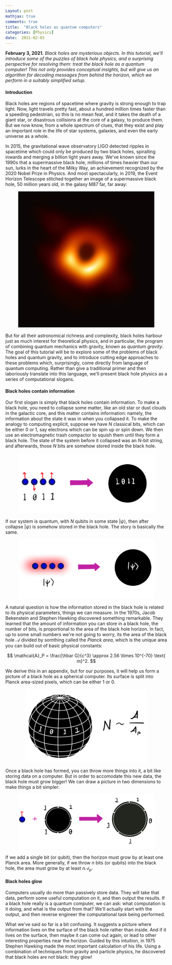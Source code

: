 ```yaml
---
Layout: post
mathjax: true
comments: true
title:  "Black holes as quantum computers"
categories: [Physics]
date:  2021-02-03
---
```


**February 3, 2021.** *Black holes are mysterious objects. In this tutorial,
  we'll introduce some of the puzzles of black hole physics, and a surprising perspective
  for resolving them: treat the black hole as a quantum computer! This not only
  provides conceptual insights, but will give us an algorithm for
  decoding messages from behind the horizon, which we perform in a
  suitably simplified setup.*

#### Introduction

Black holes are regions of spacetime where gravity is strong enough to
trap light.
Now, light travels pretty fast, about a hundred million times faster than a
speeding pedestrian, so this is no mean feat, and it takes the death of a giant
star, or disastrous collisions at the core of a galaxy, to produce
them.
But we now know, from a whole spectrum of clues, that they exist and
play an important role in the life of star systems, galaxies, and even
the early universe as a whole.

In 2015, the gravitational wave observatory LIGO detected ripples in
spacetime which could only be produced by two black holes, spiralling inwards
and merging a billion light years away.
We've known since the 1990s that a supermassive black hole, millions
of times heavier than our sun, lurks in
the heart of the Milky Way, an achievement recognized by the 2020 Nobel
Prize in Physics.
And most spectacularly, in 2019, the Event Horizon Telescope stitched
together an image of a supermassive black hole, 50 million years old,
in the galaxy M87 far, far away:

<figure>
    <div style="text-align:center"><img src
    ="/images/posts/m87.jpg"/>
	</div>
	</figure>

But for all their astronomical richness and complexity, black holes
harbour just as much interest for theoretical physics, and in
particular, the program of combining quantum mechanics with gravity,
known as *quantum gravity*.
The goal of this tutorial will be to explore some of the problems of
black holes and quantum gravity, and to introduce cutting edge
approaches to these problems which, surprisingly, come directly from language of quantum
computing.
Rather than give a traditional primer and then laboriously translate
into this language, we'll present black hole physics as a series of
computational slogans.

#### Black holes contain information

Our first slogan is simply that black holes contain information.
To make a black hole, you need to collapse some matter, like an old
star or dust clouds in the galactic core, and this matter contains
information: namely, the information about the state it was in when
you collapsed it.
To make the analogy to computing explicit, suppose we have $N$
classical bits, which can be either $0$ or $1$, say electrons which
can be spin up or spin down. We then use an electromagnetic trash
compactor to squish them until they form a black hole.
The state of the system before it collapsed was an $N$-bit string, and
afterwards, those $N$ bits are somehow stored inside the black hole.

<figure>
    <div style="text-align:center"><img src
    ="/images/posts/bhqc1.png"/>
	</div>
	</figure>

If our system is quantum, with $N$ qubits in some state
$|\psi\rangle$, then after collapse $|\psi\rangle$ is somehow stored
in the black hole. The story is basically the same.

<figure>
    <div style="text-align:center"><img src
    ="/images/posts/bhqc2.png"/>
	</div>
	</figure>

A natural question is how the information stored in the black hole is
related to its physical parameters, things we can measure.
In the 1970s, Jacob Bekenstein and Stephen Hawking discovered
something remarkable.
They learned that the amount of information you can store in a black
hole, the number of bits, is proportional to the area of the black
hole horizon.
In fact, up to some small numbers we're not going to worry, its the
area of the black hole $\mathcal{A}$ divided by somthing called the
*Planck area*, which is the unique area you can build out of basic
physical constants:

$$
\mathcal{A}_P = \frac{\hbar G}{c^3} \approx 2.56 \times 10^{-70}
\text{ m}^2.
$$

We derive this in an appendix, but for our purposes, it will help us
form a picture of a black hole as a spherical computer.
Its surface is split into Planck area-sized pixels, which can be
either $1$ or $0$.

<figure>
    <div style="text-align:center"><img src
    ="/images/posts/bhqc3.png"/>
	</div>
	</figure>

Once a black hole has formed, you can throw more things into it, a bit
like storing data on a computer. But in order to accomodate this new
data, the black hole must grow bigger! We can draw a picture in two
dimensions to make things a bit simpler:

<figure>
    <div style="text-align:center"><img src
    ="/images/posts/bhqc4.png"/>
	</div>
	</figure>

If we add a single bit (or qubit), then the horizon must grow by at least one
Planck area.
More generally, if we throw $n$ bits (or qubits) into the black hole, the area
must grow by at least $n\mathcal{A}_p$.

#### Black holes glow

Computers usually do more than passively store data.
They will take that data, perform some useful computation on it, and
then output the results.
If a black hole really is a quantum computer, we can ask: what
computation is it doing, and what is the output from that?
We'll actually start with the output, and then reverse engineer the
computational task being performed.

What we've said so far is a bit confusing. It suggests a picture where
information lives on the surface of the black hole rather than inside.
And if it lives on the surface, then maybe it can come out again, or
lead to other interesting properties near the horizon.
Guided by this intuition, in 1975 Stephen Hawking made the most
important calculation of his life.
Using a combination of techniques from gravity and particle physics,
he discovered that black holes are not black: they glow!

<!-- In 1975, Stephen Hawking made the most important calculation of his
life.
Hawking didn't think about black holes in terms of information
storage, he thought in terms of entropy, a related concept from
thermodynamics, the physics of hot objects.
Entropy basically measures how many different configurations a system
can be in, or rather, tha natural logarithm of that.
An $N$-bit system, for instance, can be in $2^N$ different states,
so its entropy is

$$
S = k_B \ln 2^N = \ln 2 N k_B \approx 0.7 N k_B.
$$

where $k_B$ is *Boltzmann's constant*.
When a system is at some finite temperature, and different
configurations have different energies, the effective number of
allowed configurations changes, and the entropy with it. -->

<!-- ##### Introduction

A black hole is a very special type of quantum computer. In this
tutorial, we'll explore a few properties of these computers using the
tools of
[physics hacking](https://hapax.github.io/physics/teaching/hacks/napkin-hacks/#sec-1). The
prerequisites are very mild: a background in pre-calculus mathematics
and a nodding familiarity with high school physics.

##### A hacker's guide to black holes

A black hole is an object which has collapsed under its own gravity to
form a light-trapping region.
We can estimate various properties of this region using a few
equations and some inspired guesswork.

#### System size

Suppose the black hole has mass $M$.
A running theme will be different ways of estimating the energy stored
in the black hole, and to start with, we invoke the most famous
formula ever:

$$
E = Mc^2,
$$

where $c = 3 \times 10^8 \text{ m/s}$ is the speed of light.
This is how much *mass-energy* the black hole has, according to
Einstein's gem.
Since a black hole is a gravitational object, it also stores
gravitational energy, which we can estimate as

$$
E \sim \frac{GM^2}{R}
$$

where $R$ is the size of the black hole.
This follows immediately from the formula for gravitational
potential, but we can derive it a little more carefully.
First, note that from Newton's law of gravitation, the force the black
hole applies on itself is roughly

$$
F_\text{grav} \sim \frac{GM^2}{R^2},
$$

where $G = 6.67 \times 10^{-11}$ (in SI units) is Newton's constant.
Applying a force over a distance gives energy (work), so we estimate
that

$$
E \sim F_\text{grav} R \sim \frac{GM^2}{R}
$$

as claimed.
Now, if we equate these two forms of energy, we find the famous
*Schwarzschild radius* $R$:

$$
Mc^2 \sim \frac{GM^2}{R} \quad \Longrightarrow \quad R \sim \frac{GM}{c^2}.
$$

This is exactly what we find in general relativity up to a factor of
two, $R = 2GM/c^2$.
Just to give a sense of how small this is, the sun weights $M_\odot = 2
\times 10^{30} \text{ kg}$, so if it collapsed into a black hole, it
would have a Schwarzschild radius of

$$
R = \frac{2GM_\odot}{c^2} = \frac{2(6.67\times 10^{-11})(2 \times
10^{30})}{(3\times 10^8)^2} \text{ m} \approx 3 \text{ km}.
$$

It would fit on the University Endowment Lands of UBC.

#### Let there be heat

Although a black hole traps any light that falls inside, Stephen
Hawking made the remarkable discovery that just outside the boundary,
black holes emit faint radiation, just like a hot lump of coal.
Once again, we will rather slapdash, and try and work out only the
wavelength of a typical photon coming out of the black hole.
It seems reasonable to assume that, like the fundamental frequency of
a violin or a flute, the black hole likes to make photons with
wavelengths proportional to the Schwarzschild radius $R$.

This has various implications.
Most importantly, the hotter an object is, the smaller the wavelength
of the typical photons it produces.
This explains why a very hot coal is orange or yellow, and becomes red
(a longer wavelength of light) as it cools.
The relationship is governed by something called *Wien's law*:

$$
\lambda \sim \frac{hc}{kT},
$$

where $h = 6.62 \times 10^{-34}$ is Planck's constant,
and $k = 1.38 \times 10^{-23}$ is Boltzmann's constant (both in SI
units).
The key point is that wavelengths get shorter as temperature rises,
and the rest of the constants are added to ensure things make
dimensional sense.
Setting $\lambda = R$ and making $T$ the subject, we obtain the
*Hawking temperature* of a black hole:

$$
T \sim \frac{hc}{kR} \sim \frac{hc^3}{GMk}.
$$

<!-- Max Planck, one of the founding fathers of quantum mechanics, came up
with a general formula for the amount of energy in a photon of
wavelength $\lambda$, $\varepsilon = hc/\lambda$, where $h = 6.62
\times 10^{-34}$ (in SI units).
Then the typical Hawking photon coming out of a black hole has energy
$$
\varepsilon \sim \frac{hc}{R} \sim \frac{hc^3}{GM}.
$$
Not only does the black hole radiate like a hot lump of coal, it does
so for the same reason: it has a temperature!
The relationship between the enery of the photon -->

<!-- Note that black holes heat up as they get small!
Once again, we can check what would happen if the sun were a black
hole.
Using our previous result for the Schwarzschild radius, the Hawking
temperature would be

$$
T \sim \frac{(6.62 \times 10^{-34})(3 \times 10^8)}{(1.38 \times
10^{-23})(3000)} \text{ K} = 5 \times 10^{-6} \text{ K}.
$$

This is millions of times colder than empty space, which has a
temperature of about $3 \text{ K}$.
The black holes in equilibrium with the vacuum have radius around

$$
R \sim \frac{hc}{kT} = \frac{(6.62 \times 10^{-34})(3 \times 10^8)}{(1.38 \times
10^{-23})(3)} \text{ m} = 5 \text{ mm},
$$

<!-- If the sun did collapse to form a black hole, it would get heated up
by the surrounding vacuum.
Since mass gets smaller with temperature, this means it would shrink
dramatically! -->

<!-- about the length of an ant.

#### Black hole molecules

We've measured the energy in a black hole using Einstein's mass-energy
formula, and Newton's formula for gravitation.
Let's measure the energy a different way, in terms of *heat*.
People often say that the temperature of the substance measures the
amount of "molecular motion", or kinetic energy per molecule.
This sounds fuzzy, but can be written as a perfectly rigorous
equation called the *equipartition theorem*:

$$
E \sim N \text{k}T,
$$

where $E$ is the total kinetic energy of molecules, or *heat*, and $N$
is the total number of particles.
We can use this to estimate the total number of "molecules" in a black
hole. Using the mass-energy form for simplicity, we have

$$
E = Mc^2 \sim Nk T \sim \frac{Nhc}{R} \quad \Longrightarrow \quad N
\sim \frac{RMc}{h} \sim \frac{R^2c^3}{Gh}.
$$

This is a strange and remarkable result.
The first thing to notice is that the number of particles is
proportional to $R^2$, and hence the *surface area* $4\pi R^2$ of the
black hole.
Usually, the number of particles is proportional to the *volume* of a
material, not the surface area, so something weird appears to be
happening.
The second interesting thing is that we are dividing the surface area
by a particular combination of constants,

$$
A_P = \frac{Gh}{c^3},
$$

called the *Planck area*.
For various reasons, it can be regarded as the smallest area that
makes sense.

We can recast what we have learned about black holes in terms of
computers.
Things fall into the black hole, a bit like entering data onto a
computer.
The total system size is $N$, which comes from splitting the surface
area of the black hole into pixels of area $A_P$.
Finally, the black hole will output information in the form of photons. -->
<!-- with the typical length given by the current size of the black hole.-->
